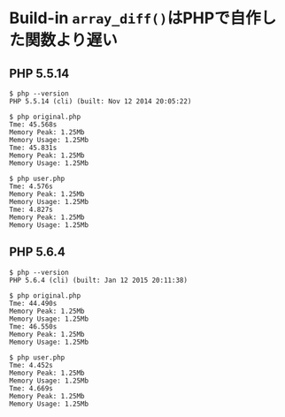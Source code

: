 # Build-in `array_diff()`はPHPで自作した関数より遅い

## PHP 5.5.14

```
$ php --version
PHP 5.5.14 (cli) (built: Nov 12 2014 20:05:22)
```
```
$ php original.php
Tme: 45.568s
Memory Peak: 1.25Mb
Memory Usage: 1.25Mb
Tme: 45.831s
Memory Peak: 1.25Mb
Memory Usage: 1.25Mb
```

```
$ php user.php
Tme: 4.576s
Memory Peak: 1.25Mb
Memory Usage: 1.25Mb
Tme: 4.827s
Memory Peak: 1.25Mb
Memory Usage: 1.25Mb
```


## PHP 5.6.4

```
$ php --version
PHP 5.6.4 (cli) (built: Jan 12 2015 20:11:38)
```

```
$ php original.php
Tme: 44.490s
Memory Peak: 1.25Mb
Memory Usage: 1.25Mb
Tme: 46.550s
Memory Peak: 1.25Mb
Memory Usage: 1.25Mb
```

```
$ php user.php
Tme: 4.452s
Memory Peak: 1.25Mb
Memory Usage: 1.25Mb
Tme: 4.669s
Memory Peak: 1.25Mb
Memory Usage: 1.25Mb
```

